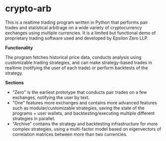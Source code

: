 # crypto-arb
This is a realtime trading program written in Python that performs pair trades and statistical arbitrage on a wide variety of cryptocurrency exchanges using multiple currencies. It is a limited but functional demo of proprietary trading software used and developed by Epsilon Zero LLP.

**Functionality**

The program fetches historical price data, conducts analysis using customizable trading strategies, and can make strategy-based trades in realtime (notifying the user of each trade) or perform backtests of the strategy.

**Sections**
- "Zero" is the earliest prototype that conducts pair trades on a few exchanges, notifying the user by text.
- "One" features more exchanges and contains more advanced features such as modular/customizable strategies, saving the state of the programs + user wallets, and backtesting/executing multiple different strategies in parallel.
- "Archive" contains the strategy and backtesting infrastructure for more complex strategies, using a multi-factor model based on eigenvectors of correlation matrices between more than two currencies.
